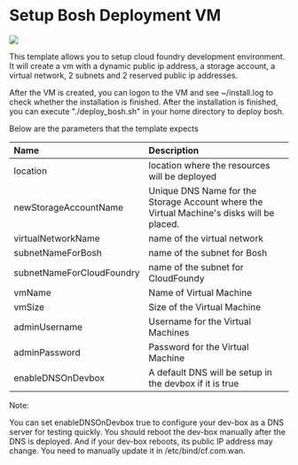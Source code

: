 # Setup Bosh Deployment VM

<a href="https://portal.azure.com/#create/Microsoft.Template/uri/https%3A%2F%2Fraw.githubusercontent.com%2FAzure%2Fazure-quickstart-templates%2Fmaster%2Fbosh-setup%2Fazuredeploy.json" target="_blank">
    <img src="http://azuredeploy.net/deploybutton.png"/>
</a>

This template allows you to setup cloud foundry development environment. It will create a vm with a dynamic public ip address, a storage account, a virtual network, 2 subnets and 2 reserved public ip addresses.

After the VM is created, you can logon to the VM and see ~/install.log to check whether the installation is finished. 
After the installation is finished, you can execute "./deploy_bosh.sh" in your home directory to deploy bosh.

Below are the parameters that the template expects

| Name   | Description    |
|:--- |:---|
| location | location where the resources will be deployed |
| newStorageAccountName  | Unique DNS Name for the Storage Account where the Virtual Machine's disks will be placed. |
| virtualNetworkName | name of the virtual network |
| subnetNameForBosh | name of the subnet for Bosh |
| subnetNameForCloudFoundry | name of the subnet for CloudFoundy |
| vmName | Name of Virtual Machine |
| vmSize | Size of the Virtual Machine |
| adminUsername  | Username for the Virtual Machines  |
| adminPassword  | Password for the Virtual Machine  |
| enableDNSOnDevbox | A default DNS will be setup in the devbox if it is true |

Note:

You can set enableDNSOnDevbox true to configure your dev-box as a DNS server for testing quickly. You should reboot the dev-box manually after the DNS is deployed. And if your dev-box reboots, its public IP address may change. You need to manually update it in /etc/bind/cf.com.wan.
